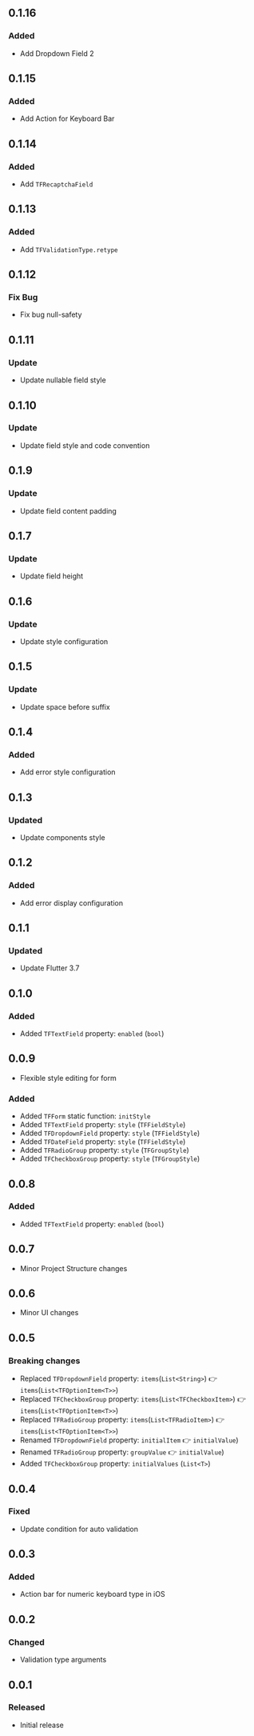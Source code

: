 ## 0.1.16

### Added

* Add Dropdown Field 2

## 0.1.15

### Added

* Add Action for Keyboard Bar

## 0.1.14

### Added

* Add `TFRecaptchaField`

## 0.1.13

### Added

* Add `TFValidationType.retype`

## 0.1.12

### Fix Bug

* Fix bug null-safety

## 0.1.11

### Update

* Update nullable field style

## 0.1.10

### Update

* Update field style and code convention

## 0.1.9

### Update

* Update field content padding

## 0.1.7

### Update

* Update field height

## 0.1.6

### Update

* Update style configuration

## 0.1.5

### Update

* Update space before suffix

## 0.1.4

### Added

* Add error style configuration

## 0.1.3

### Updated

* Update components style

## 0.1.2

### Added

* Add error display configuration

## 0.1.1

### Updated

* Update Flutter 3.7

## 0.1.0

### Added

* Added `TFTextField` property: `enabled` (`bool`)

## 0.0.9

* Flexible style editing for form

### Added

* Added `TFForm` static function: `initStyle`
* Added `TFTextField` property: `style` (`TFFieldStyle`)
* Added `TFDropdownField` property: `style` (`TFFieldStyle`)
* Added `TFDateField` property: `style` (`TFFieldStyle`)
* Added `TFRadioGroup` property: `style` (`TFGroupStyle`)
* Added `TFCheckboxGroup` property: `style` (`TFGroupStyle`)

## 0.0.8

### Added

* Added `TFTextField` property: `enabled` (`bool`)

## 0.0.7

* Minor Project Structure changes

## 0.0.6

* Minor UI changes

## 0.0.5

### Breaking changes

* Replaced `TFDropdownField` property: `items`(`List<String>`) 👉 `items`(`List<TFOptionItem<T>>`)
* Replaced `TFCheckboxGroup` property: `items`(`List<TFCheckboxItem>`) 👉 `items`(`List<TFOptionItem<T>>`)
* Replaced `TFRadioGroup` property: `items`(`List<TFRadioItem>`) 👉 `items`(`List<TFOptionItem<T>>`)
* Renamed `TFDropdownField` property: `initialItem` 👉 `initialValue`)
* Renamed `TFRadioGroup` property: `groupValue` 👉 `initialValue`)
* Added `TFCheckboxGroup` property: `initialValues` (`List<T>`)

## 0.0.4

### Fixed

* Update condition for auto validation

## 0.0.3

### Added

* Action bar for numeric keyboard type in iOS

## 0.0.2

### Changed

* Validation type arguments

## 0.0.1

### Released

* Initial release
